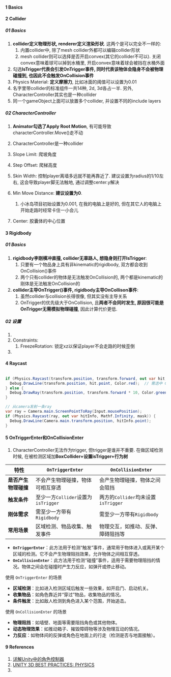 



#### 1  Basics



#### 2 Collider

##### 01 Basics

1. **collider定义物理形状, renderer定义渲染形状**. 这两个是可以完全不一样的:
   1. 内置collider中, 除了mesh collider外都可以编辑collider形状
   2. mesh collider则可以选择是否开启convex(其它的collider不可以). 关闭convex意味着球可以掉到水桶里, 开启convex意味着球会被挡在水桶外面
2. 勾选**IsTrigger代表会引发OnTrigger事件, 同时代表该物体会隐身不会被物理碰撞到, 也因此不会触发OnCollision事件**
3. Physics Material: **定义摩擦力**, 比如冰面的阈值可以设置为0.01
4. 名字里带collider的标准组件一共14种, 2d, 3d各占一半. 另外, CharacterController其实也是一种collider
5. 同一个gameObject上面可以放置多个collider, 并设置不同的include layers



##### 02 CharacterController

1. **Animator勾选了Apply Root Motion**, 有可能导致characterController.Move()走不动
2. CharacterController是一种collider
3. Slope Limit: 爬坡角度
4. Step Offset: 爬梯高度
5. Skin Width: 控制player离墙多远就不能再靠近了. 建议设置为radius的1/10左右, 这会导致player脚无法触地, 通过调整center.y解决
6. Min Move Distance: **建议设置为0**. 
   1. 小冰岛项目初始设置为0.001, 在我的电脑上是好的, 但在其它人的电脑上开始走路时经常卡住一小会儿

7. Center: 胶囊体的中心位置



#### 3 Rigidbody

##### 01 Basics

1. **rigidbody李刚横冲直撞, collider无辜路人, 想隐身则打开IsTrigger**:
   1. 只要有一个物品身上具有非kinematic的rigidbody, 双方都会收到OnCollision()事件
   2. 两个只有collider的物体是无法触发OnCollision的, 两个都是kinematic的刚体是无法触发OnCollision的
2. **collider主导OnTrigger()事件, rigidbody主导OnCollison事件**:
   1. 虽然collider与collision长得很像, 但其实没有主导关系
   2. OnTrigger的优先级大于OnCollision, 且**两者不会同时发生, 原因很可能是OnTrigger无需模拟物理碰撞**, 因此计算代价更低.



##### 02 设置

1. 
2. Constraints:
   1. FreezeRotation: 锁定xz以保证player不会走路的时候歪倒
3. 



#### 4 Raycast

```c#

if (Physics.Raycast(transform.position, transform.forward, out var hit, maxDistance, layerMask)) {
  Debug.DrawLine(transform.position, hit.point, Color.red);  // 需选中 Gizmos 按钮
} else {
  Debug.DrawRay(transform.position, transform.forward * 10, Color.green);
}

// 从camera发射一条ray
var ray = Camera.main.ScreenPointToRay(Input.mousePosition);
if (Physics.Raycast(ray, out var hitInfo, Mathf.Infinity, mask)) {
  Debug.DrawLine(Camera.main.transform.position, hitInfo.point);
}

```



#### 5 OnTriggerEnter和OnCollisionEnter

1. CharacterController无法作为trigger, 但trigger是谁并不重要. 在做区域检测时候, 在被检测区域加**BoxCollider+设置isTrigger+行为树**



| 特性                 | `OnTriggerEnter`                    | `OnCollisionEnter`                  |
| -------------------- | ----------------------------------- | ----------------------------------- |
| **是否产生物理碰撞** | 不会产生物理碰撞，物体可相互穿透    | 会产生物理碰撞，物体之间会阻挡      |
| **触发条件**         | 至少一方`Collider`设置为`isTrigger` | 两方的`Collider`均未设置`isTrigger` |
| **刚体需求**         | 需至少一方带有`Rigidbody`           | 需至少一方带有`Rigidbody`           |
| **常用场景**         | 区域检测、物品收集、触发事件        | 物理交互，如推动、反弹、障碍阻挡等  |

- **`OnTriggerEnter`**：此方法用于检测“触发”事件，通常用于物体进入或离开某个区域的检测。它不会产生物理阻挡效果，允许物体之间相互穿透。
- **`OnCollisionEnter`**：此方法用于检测“碰撞”事件，适用于需要物理阻挡的情况。物体之间会在碰撞时产生力反应，如弹开或停止移动。



使用 `OnTriggerEnter` 的场景

- **区域检测**：比如进入检测区域后触发一些效果，如开启门、启动机关。
- **收集物品**：如角色靠近并“穿过”物品，收集物品的情况。
- **条件触发**：比如敌人检测到角色进入某个范围，开始追击。



使用 `OnCollisionEnter` 的场景

- **物理阻挡**：如墙壁、地面等需要阻挡角色或其他物体。
- **动态物理效果**：如推动箱子、摧毁障碍物等涉及物理互动的情况。
- **力反应**：如物体间的反弹或角色在地面上的行走（检测是否与地面接触）。





#### 9 References

1. [详解Unity中的角色控制器](https://blog.csdn.net/weixin_43147385/article/details/126566920)
1. [UNITY 3D BEST PRACTICES: PHYSICS](https://x-team.com/blog/unity-3d-best-practices-physics/)
1. 